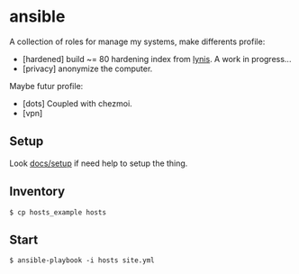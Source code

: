 # ansible

A collection of roles for manage my systems, make differents profile:

+ [hardened] build ~= 80 hardening index from [lynis](https://cisofy.com/lynis/). A work in progress...
+ [privacy] anonymize the computer.

Maybe futur profile:
+ [dots] Coupled with chezmoi.
+ [vpn]

## Setup

Look [docs/setup](https://github.com/szorfein/ansible/tree/main/docs/setup.md) if need help to setup the thing.

## Inventory

    $ cp hosts_example hosts

## Start

    $ ansible-playbook -i hosts site.yml
